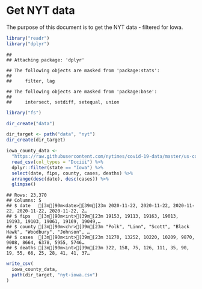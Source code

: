Get NYT data
================

The purpose of this document is to get the NYT data - filtered for Iowa.

``` r
library("readr")
library("dplyr")
```

    ## 
    ## Attaching package: 'dplyr'

    ## The following objects are masked from 'package:stats':
    ## 
    ##     filter, lag

    ## The following objects are masked from 'package:base':
    ## 
    ##     intersect, setdiff, setequal, union

``` r
library("fs")
```

``` r
dir_create("data")

dir_target <- path("data", "nyt")
dir_create(dir_target)
```

``` r
iowa_county_data <- 
  "https://raw.githubusercontent.com/nytimes/covid-19-data/master/us-counties.csv" %>%
  read_csv(col_types = "Dcciii") %>%
  dplyr::filter(state == "Iowa") %>%
  select(date, fips, county, cases, deaths) %>%
  arrange(desc(date), desc(cases)) %>%
  glimpse()
```

    ## Rows: 23,370
    ## Columns: 5
    ## $ date   [3m[90m<date>[39m[23m 2020-11-22, 2020-11-22, 2020-11-22, 2020-11-22, 2020-11-22, 2…
    ## $ fips   [3m[90m<int>[39m[23m 19153, 19113, 19163, 19013, 19193, 19103, 19061, 19169, 19049,…
    ## $ county [3m[90m<chr>[39m[23m "Polk", "Linn", "Scott", "Black Hawk", "Woodbury", "Johnson", …
    ## $ cases  [3m[90m<int>[39m[23m 31270, 13252, 10220, 10209, 9870, 9008, 8664, 6378, 5955, 5746…
    ## $ deaths [3m[90m<int>[39m[23m 322, 158, 75, 126, 111, 35, 90, 19, 55, 66, 25, 28, 41, 41, 37…

``` r
write_csv(
  iowa_county_data,
  path(dir_target, "nyt-iowa.csv")
)
```
